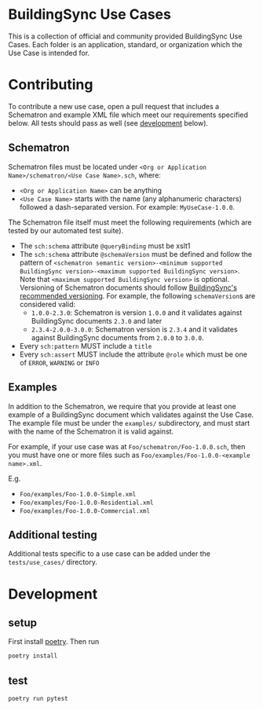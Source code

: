 # BuildingSync Use Cases

This is a collection of official and community provided BuildingSync Use Cases. Each folder is an application, standard, or organization which the Use Case is intended for.

# Contributing

To contribute a new use case, open a pull request that includes a Schematron and example XML file which meet our requirements specified below. All tests should pass as well (see [development](#development) below).

## Schematron

Schematron files must be located under `<Org or Application Name>/schematron/<Use Case Name>.sch`, where:
- `<Org or Application Name>` can be anything
- `<Use Case Name>` starts with the name (any alphanumeric characters) followed a dash-separated version. For example: `MyUseCase-1.0.0`.

The Schematron file itself must meet the following requirements (which are tested by our automated test suite).

- The `sch:schema` attribute `@queryBinding` must be xslt1
- The `sch:schema` attribute `@schemaVersion` must be defined and follow the pattern of `<schematron semantic version>-<minimum supported BuildingSync version>-<maximum supported BuildingSync version>`. Note that `<maximum supported BuildingSync version>` is optional. Versioning of Schematron documents should follow [BuildingSync's recommended versioning](https://github.com/BuildingSync/schema/blob/develop/docs/versioning.md). For example, the following `schemaVersion`s are considered valid:
    - `1.0.0-2.3.0`: Schematron is version `1.0.0` and it validates against BuildingSync documents `2.3.0` and later
    - `2.3.4-2.0.0-3.0.0`: Schematron version is `2.3.4` and it validates against BuildingSync documents from `2.0.0` to `3.0.0`.
- Every `sch:pattern` MUST include a `title`
- Every `sch:assert` MUST include the attribute `@role` which must be one of `ERROR`, `WARNING` or `INFO`

## Examples

In addition to the Schematron, we require that you provide at least one example of a BuildingSync document which validates against the Use Case. The example file must be under the `examples/` subdirectory, and must start with the name of the Schematron it is valid against.

For example, if your use case was at `Foo/schematron/Foo-1.0.0.sch`, then you must have one or more files such as `Foo/examples/Foo-1.0.0-<example name>.xml`.

E.g.
- `Foo/examples/Foo-1.0.0-Simple.xml`
- `Foo/examples/Foo-1.0.0-Residential.xml`
- `Foo/examples/Foo-1.0.0-Commercial.xml`

## Additional testing

Additional tests specific to a use case can be added under the `tests/use_cases/` directory.

# Development

## setup
First install [poetry](https://python-poetry.org/). Then run
```bash
poetry install
```

## test
```
poetry run pytest
```
